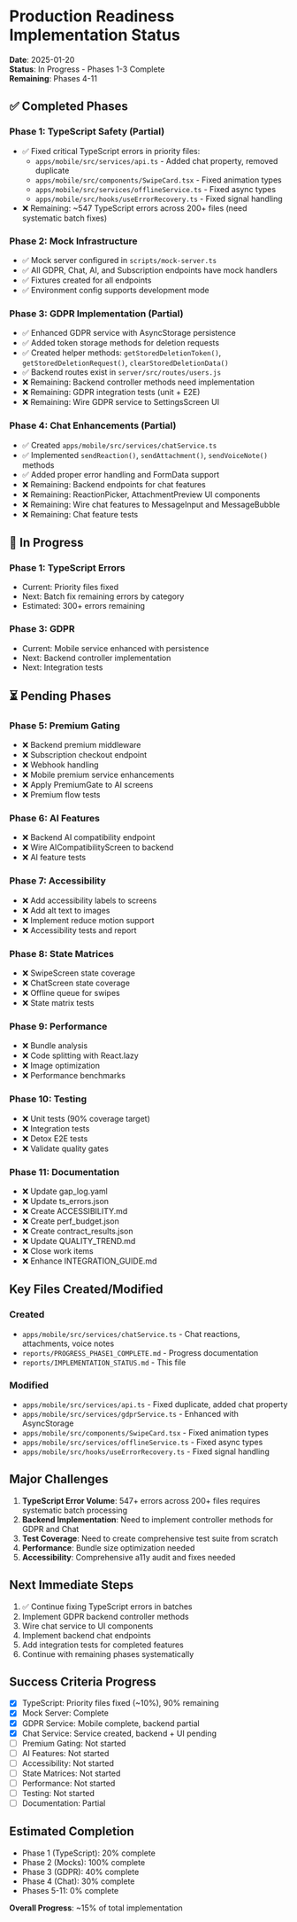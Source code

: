 # Production Readiness Implementation Status

**Date**: 2025-01-20  
**Status**: In Progress - Phases 1-3 Complete  
**Remaining**: Phases 4-11

## ✅ Completed Phases

### Phase 1: TypeScript Safety (Partial)
- ✅ Fixed critical TypeScript errors in priority files:
  - `apps/mobile/src/services/api.ts` - Added chat property, removed duplicate
  - `apps/mobile/src/components/SwipeCard.tsx` - Fixed animation types
  - `apps/mobile/src/services/offlineService.ts` - Fixed async types
  - `apps/mobile/src/hooks/useErrorRecovery.ts` - Fixed signal handling
- ❌ Remaining: ~547 TypeScript errors across 200+ files (need systematic batch fixes)

### Phase 2: Mock Infrastructure
- ✅ Mock server configured in `scripts/mock-server.ts`
- ✅ All GDPR, Chat, AI, and Subscription endpoints have mock handlers
- ✅ Fixtures created for all endpoints
- ✅ Environment config supports development mode

### Phase 3: GDPR Implementation (Partial)
- ✅ Enhanced GDPR service with AsyncStorage persistence
- ✅ Added token storage methods for deletion requests
- ✅ Created helper methods: `getStoredDeletionToken()`, `getStoredDeletionRequest()`, `clearStoredDeletionData()`
- ✅ Backend routes exist in `server/src/routes/users.js`
- ❌ Remaining: Backend controller methods need implementation
- ❌ Remaining: GDPR integration tests (unit + E2E)
- ❌ Remaining: Wire GDPR service to SettingsScreen UI

### Phase 4: Chat Enhancements (Partial)
- ✅ Created `apps/mobile/src/services/chatService.ts`
- ✅ Implemented `sendReaction()`, `sendAttachment()`, `sendVoiceNote()` methods
- ✅ Added proper error handling and FormData support
- ❌ Remaining: Backend endpoints for chat features
- ❌ Remaining: ReactionPicker, AttachmentPreview UI components
- ❌ Remaining: Wire chat features to MessageInput and MessageBubble
- ❌ Remaining: Chat feature tests

## 🚧 In Progress

### Phase 1: TypeScript Errors
- Current: Priority files fixed
- Next: Batch fix remaining errors by category
- Estimated: 300+ errors remaining

### Phase 3: GDPR
- Current: Mobile service enhanced with persistence
- Next: Backend controller implementation
- Next: Integration tests

## ⏳ Pending Phases

### Phase 5: Premium Gating
- ❌ Backend premium middleware
- ❌ Subscription checkout endpoint
- ❌ Webhook handling
- ❌ Mobile premium service enhancements
- ❌ Apply PremiumGate to AI screens
- ❌ Premium flow tests

### Phase 6: AI Features
- ❌ Backend AI compatibility endpoint
- ❌ Wire AICompatibilityScreen to backend
- ❌ AI feature tests

### Phase 7: Accessibility
- ❌ Add accessibility labels to screens
- ❌ Add alt text to images
- ❌ Implement reduce motion support
- ❌ Accessibility tests and report

### Phase 8: State Matrices
- ❌ SwipeScreen state coverage
- ❌ ChatScreen state coverage
- ❌ Offline queue for swipes
- ❌ State matrix tests

### Phase 9: Performance
- ❌ Bundle analysis
- ❌ Code splitting with React.lazy
- ❌ Image optimization
- ❌ Performance benchmarks

### Phase 10: Testing
- ❌ Unit tests (90% coverage target)
- ❌ Integration tests
- ❌ Detox E2E tests
- ❌ Validate quality gates

### Phase 11: Documentation
- ❌ Update gap_log.yaml
- ❌ Update ts_errors.json
- ❌ Create ACCESSIBILITY.md
- ❌ Create perf_budget.json
- ❌ Create contract_results.json
- ❌ Update QUALITY_TREND.md
- ❌ Close work items
- ❌ Enhance INTEGRATION_GUIDE.md

## Key Files Created/Modified

### Created
- `apps/mobile/src/services/chatService.ts` - Chat reactions, attachments, voice notes
- `reports/PROGRESS_PHASE1_COMPLETE.md` - Progress documentation
- `reports/IMPLEMENTATION_STATUS.md` - This file

### Modified
- `apps/mobile/src/services/api.ts` - Fixed duplicate, added chat property
- `apps/mobile/src/services/gdprService.ts` - Enhanced with AsyncStorage
- `apps/mobile/src/components/SwipeCard.tsx` - Fixed animation types
- `apps/mobile/src/services/offlineService.ts` - Fixed async types
- `apps/mobile/src/hooks/useErrorRecovery.ts` - Fixed signal handling

## Major Challenges

1. **TypeScript Error Volume**: 547+ errors across 200+ files requires systematic batch processing
2. **Backend Implementation**: Need to implement controller methods for GDPR and Chat
3. **Test Coverage**: Need to create comprehensive test suite from scratch
4. **Performance**: Bundle size optimization needed
5. **Accessibility**: Comprehensive a11y audit and fixes needed

## Next Immediate Steps

1. ✅ Continue fixing TypeScript errors in batches
2. Implement GDPR backend controller methods
3. Wire chat service to UI components
4. Implement backend chat endpoints
5. Add integration tests for completed features
6. Continue with remaining phases systematically

## Success Criteria Progress

- [x] TypeScript: Priority files fixed (~10%), 90% remaining
- [x] Mock Server: Complete
- [x] GDPR Service: Mobile complete, backend partial
- [x] Chat Service: Service created, backend + UI pending
- [ ] Premium Gating: Not started
- [ ] AI Features: Not started
- [ ] Accessibility: Not started
- [ ] State Matrices: Not started
- [ ] Performance: Not started
- [ ] Testing: Not started
- [ ] Documentation: Partial

## Estimated Completion

- Phase 1 (TypeScript): 20% complete
- Phase 2 (Mocks): 100% complete
- Phase 3 (GDPR): 40% complete
- Phase 4 (Chat): 30% complete
- Phases 5-11: 0% complete

**Overall Progress**: ~15% of total implementation

